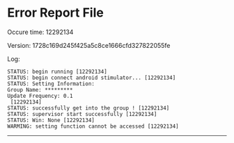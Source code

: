 # Error Report File

Occure time: 12292134

Version: 1728c169d245f425a5c8ce1666cfd327822055fe

Log:
```
STATUS: begin running [12292134]
STATUS: begin connect android stimulator... [12292134]
STATUS: Setting Information: 
Group Name: *********
Update Frequency: 0.1
 [12292134]
STATUS: successfully get into the group ! [12292134]
STATUS: supervisor start successfully [12292134]
STATUS: Win: None [12292134]
WARMING: setting function cannot be accessed [12292134]
```
---
